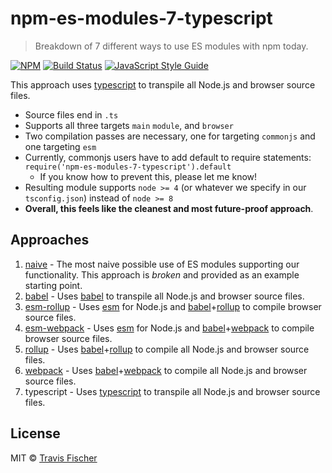 # npm-es-modules-7-typescript

> Breakdown of 7 different ways to use ES modules with npm today.

[![NPM](https://img.shields.io/npm/v/npm-es-modules-7-typescript.svg)](https://www.npmjs.com/package/npm-es-modules-7-typescript) [![Build Status](https://travis-ci.com/transitive-bullshit/npm-es-modules.svg?branch=master)](https://travis-ci.com/transitive-bullshit/npm-es-modules) [![JavaScript Style Guide](https://img.shields.io/badge/code_style-standard-brightgreen.svg)](https://standardjs.com)

This approach uses [typescript](https://www.typescriptlang.org/) to transpile all Node.js and browser source files.

- Source files end in `.ts`
- Supports all three targets `main` `module`, and `browser`
- Two compilation passes are necessary, one for targeting `commonjs` and one targeting `esm`
- Currently, commonjs users have to add default to require statements: `require('npm-es-modules-7-typescript').default`
  - If you know how to prevent this, please let me know!
- Resulting module supports `node >= 4` (or whatever we specify in our `tsconfig.json`) instead of `node >= 8`
- **Overall, this feels like the cleanest and most future-proof approach**.

## Approaches

1. [naive](../1-naive) - The most naive possible use of ES modules supporting our functionality. This approach is *broken* and provided as an example starting point.
2. [babel](../2-babel) - Uses [babel](https://babeljs.io/) to transpile all Node.js and browser source files.
3. [esm-rollup](../3-esm-rollup) - Uses [esm](https://github.com/standard-things/esm) for Node.js and [babel](https://babeljs.io/)+[rollup](https://rollupjs.org/guide/en) to compile browser source files.
4. [esm-webpack](../4-esm-webpack) - Uses [esm](https://github.com/standard-things/esm) for Node.js and [babel](https://babeljs.io/)+[webpack](https://webpack.js.org/) to compile browser source files.
5. [rollup](../5-rollup) - Uses [babel](https://babeljs.io/)+[rollup](https://rollupjs.org/guide/en) to compile all Node.js and browser source files.
6. [webpack](../6-webpack) - Uses [babel](https://babeljs.io/)+[webpack](https://webpack.js.org/) to compile all Node.js and browser source files.
7. typescript - Uses [typescript](https://www.typescriptlang.org/) to transpile all Node.js and browser source files.

## License

MIT © [Travis Fischer](https://github.com/transitive-bullshit)
